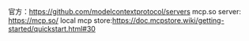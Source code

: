 官方：https://github.com/modelcontextprotocol/servers
mcp.so server: https://mcp.so/
local mcp store:https://doc.mcpstore.wiki/getting-started/quickstart.html#30